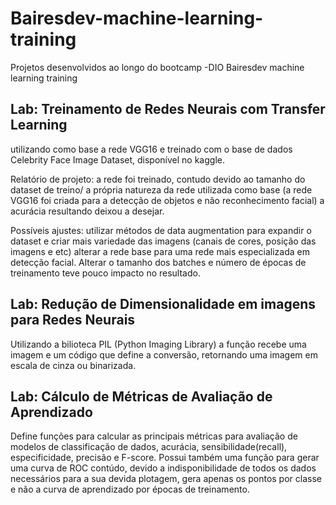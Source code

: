 # Bairesdev-machine-learning-training
Projetos desenvolvidos ao longo do bootcamp -DIO Bairesdev machine learning training

## Lab: Treinamento de Redes Neurais com Transfer Learning
utilizando como base a rede VGG16 e treinado com o base de dados Celebrity Face Image Dataset, disponível no kaggle.

Relatório de projeto: a rede foi treinado, contudo devido ao tamanho do dataset de treino/ a própria natureza da rede utilizada como base (a rede VGG16 foi criada para a detecção de objetos e não reconhecimento facial) a acurácia resultando deixou a desejar.

Possíveis ajustes: utilizar métodos de data augmentation para expandir o dataset e criar mais variedade das imagens (canais de cores, posição das imagens e etc) alterar a rede base para uma rede mais especializada em detecção facial. Alterar o tamanho dos batches e número de épocas de treinamento teve pouco impacto no resultado.

## Lab: Redução de Dimensionalidade em imagens para Redes Neurais
Utilizando a bilioteca PIL (Python Imaging Library) a função recebe uma imagem e um código que define a conversão, retornando uma imagem em escala de cinza ou binarizada.

## Lab: Cálculo de Métricas de Avaliação de Aprendizado
Define funções para calcular as principais métricas para avaliação de modelos de classificação de dados, acurácia, sensibilidade(recall), especificidade, precisão e F-score.
Possui também uma função para gerar uma curva de ROC contúdo, devido a indisponibilidade de todos os dados necessários para a sua devida plotagem, gera apenas os pontos por classe e não a curva de aprendizado por épocas de treinamento.
